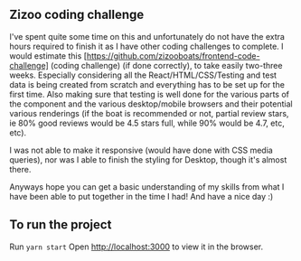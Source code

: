 ## Zizoo coding challenge

I've spent quite some time on this and unfortunately do not have the extra hours required to finish it as I have other coding challenges to complete. I would estimate this [https://github.com/zizooboats/frontend-code-challenge] (coding challenge) (if done correctly), to take easily two-three weeks. Especially considering all the React/HTML/CSS/Testing and test data is being created from scratch and everything has to be set up for the first time. Also making sure that testing is well done for the various parts of the component and the various desktop/mobile browsers and their potential various renderings (if the boat is recommended or not, partial review stars, ie 80% good reviews would be 4.5 stars full, while 90% would be 4.7, etc, etc).

I was not able to make it responsive (would have done with CSS media queries), nor was I able to finish the styling for Desktop, though it's almost there.

Anyways hope you can get a basic understanding of my skills from what I have been able to put together in the time I had! And have a nice day :)

## To run the project

Run `yarn start`
Open [http://localhost:3000](http://localhost:3000) to view it in the browser.
